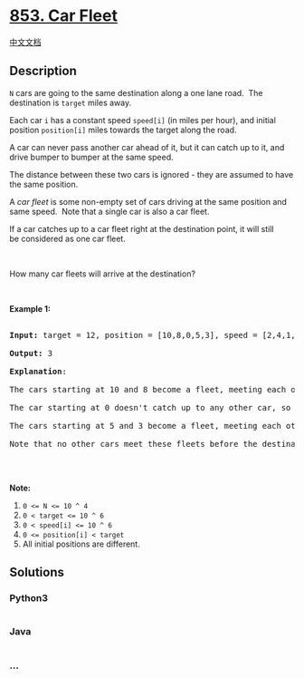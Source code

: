 # [853. Car Fleet](https://leetcode.com/problems/car-fleet)

[中文文档](/solution/0800-0899/0853.Car%20Fleet/README.md)

## Description

<p><code>N</code> cars are going to the same destination along a one lane road.&nbsp; The destination is <code>target</code>&nbsp;miles away.</p>

<p>Each car <code>i</code>&nbsp;has a constant speed <code>speed[i]</code>&nbsp;(in miles per hour), and initial position <code>position[i]</code>&nbsp;miles towards the target along the road.</p>

<p>A car can never pass another car ahead of it, but it can catch up to it, and drive bumper to bumper at the same speed.</p>

<p>The distance between these two cars is ignored - they are assumed to have the same position.</p>

<p>A <em>car fleet</em> is some non-empty set of cars driving&nbsp;at the same position and same speed.&nbsp; Note that a single car is also a car fleet.</p>

<p>If a car catches up to a car fleet right at the destination point, it will&nbsp;still be&nbsp;considered as one car fleet.</p>

<p><br />

How many car fleets will arrive at the destination?</p>

<p>&nbsp;</p>

<p><strong>Example 1:</strong></p>

<pre>

<strong>Input: </strong>target = <span id="example-input-1-1">12</span>, position = <span id="example-input-1-2">[10,8,0,5,3]</span>, speed = <span id="example-input-1-3">[2,4,1,1,3]</span>

<strong>Output: </strong><span id="example-output-1">3</span>

<strong>Explanation</strong>:

The cars starting at 10 and 8 become a fleet, meeting each other at 12.

The car starting at 0 doesn&#39;t catch up to any other car, so it is a fleet by itself.

The cars starting at 5 and 3 become a fleet, meeting each other at 6.

Note that no other cars meet these fleets before the destination, so the answer is 3.

</pre>

<p><br />

<strong>Note:</strong></p>

<ol>
    <li><code>0 &lt;= N &lt;= 10 ^ 4</code></li>
    <li><code>0 &lt; target&nbsp;&lt;= 10 ^ 6</code></li>
    <li><code>0 &lt;&nbsp;speed[i] &lt;= 10 ^ 6</code></li>
    <li><code>0 &lt;= position[i] &lt; target</code></li>
    <li>All initial positions are different.</li>
</ol>

## Solutions

<!-- tabs:start -->

### **Python3**

```python

```

### **Java**

```java

```

### **...**

```

```

<!-- tabs:end -->
